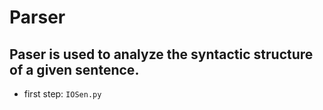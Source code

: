 # Parser
## Paser is used to analyze the syntactic structure of a given sentence.

- first step: `IOSen.py`